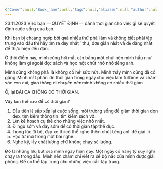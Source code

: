 ```yaml
---
{"Cover":null,"Book_name":null,"tags":null,"aliases":null,"author":null,"link":null,"dg-publish":true,"permalink":"/Book_ Reading 2024/Những câu nói hay trong sách/Thời gian bạn dành cho việc gì/","dgPassFrontmatter":true,"noteIcon":"2","created":"2023-12-15T08:45:46.526+07:00","updated":"2023-12-21T17:56:41.185+07:00"}
---
```


23.11.2023
Việc bạn ==QUYẾT ĐỊNH== dành thời gian cho việc gì sẽ quyết định cuộc sống của bạn.

Khi bạn bị choáng ngợp bởi quá nhiều thứ phải làm và không biết phải tập trung vào đâu thì hãy tìm ra duy nhất 1 thứ, đơn giản nhất và dễ dàng nhất để thực hiện đều đặn. 

Ở thời điểm này, mình cũng hơi mất cân bằng một chút nên mình hầu như không làm gì ngoài đọc sách và học một chút nhỏ nhỏ tiếng anh. 

Mình cũng không phải là không cố hết sức nữa. Mình thấy mình cũng đã cố gắng. Mình mất phần lớn thời gian trong ngày cho việc làm fulltime và chăm sóc con cái, giao thông di chuyển nên mình không có nhiều thời gian.

Ồ, lại BÀI CA KHÔNG CÓ THỜI GIAN.

Vậy làm thế nào để có thời gian?
1. Đầu tiên là sắp xếp lại cuộc sống, môi trường sống để giảm thời gian dọn dẹp, tìm kiếm thông tin, tìm kiếm sách vở. 
2. Lên kế hoạch cụ thể cho những việc nhỏ nhất. 
3. Đi ngủ sớm và dậy sớm để có thời gian tập thể dục.
4. Trong lúc đi bộ, đạp xe thì có thể nghe thêm chút tiếng anh để giải trí.
5. Học từ mới trong một bài nghe.
6. Nghe kỹ, lấy chất lượng chứ không chạy số lượng.

Đó là những lưu bút của mình ngày hôm nay.
Một ngày có hàng tỷ suy nghĩ chạy ra trong đầu. Mình nên chăm chỉ viết ra để bộ não của mình được giải phóng. Để có thể tập trung cho những việc cần tập trung.
